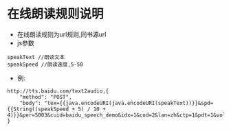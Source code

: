 # 在线朗读规则说明

* 在线朗读规则为url规则,同书源url
* js参数
```
speakText //朗读文本
speakSpeed //朗读速度,5-50
```
* 例:
```
http://tts.baidu.com/text2audio,{
    "method": "POST",
    "body": "tex={{java.encodeURI(java.encodeURI(speakText))}}&spd={{String((speakSpeed + 5) / 10 + 4)}}&per=5003&cuid=baidu_speech_demo&idx=1&cod=2&lan=zh&ctp=1&pdt=1&vol=5&pit=5&_res_tag_=audio"
}
```